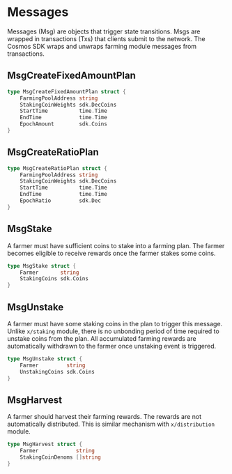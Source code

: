 <!-- order: 4 -->

# Messages

Messages (Msg) are objects that trigger state transitions. Msgs are wrapped in transactions (Txs) that clients submit to the network. The Cosmos SDK wraps and unwraps farming module messages from transactions.

## MsgCreateFixedAmountPlan

```go
type MsgCreateFixedAmountPlan struct {
    FarmingPoolAddress string
    StakingCoinWeights sdk.DecCoins
    StartTime          time.Time
    EndTime            time.Time
    EpochAmount        sdk.Coins
}
```

## MsgCreateRatioPlan

```go
type MsgCreateRatioPlan struct {
    FarmingPoolAddress string
    StakingCoinWeights sdk.DecCoins
    StartTime          time.Time
    EndTime            time.Time
    EpochRatio         sdk.Dec
}
```

## MsgStake

A farmer must have sufficient coins to stake into a farming plan. The farmer becomes eligible to receive rewards once the farmer stakes some coins.

```go
type MsgStake struct {
    Farmer       string
    StakingCoins sdk.Coins
}
```

## MsgUnstake

A farmer must have some staking coins in the plan to trigger this message. Unlike `x/staking` module, there is no unbonding period of time required to unstake coins from the plan. All accumulated farming rewards are automatically withdrawn to the farmer once unstaking event is triggered.

```go
type MsgUnstake struct {
    Farmer         string
    UnstakingCoins sdk.Coins
}

```

## MsgHarvest

A farmer should harvest their farming rewards. The rewards are not automatically distributed. This is similar mechanism with `x/distribution` module.

```go
type MsgHarvest struct {
    Farmer            string
    StakingCoinDenoms []string
}
```
